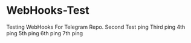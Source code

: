# WebHooks-Test
Testing WebHooks For Telegram Repo.
Second Test ping
Third ping
4th ping
5th ping
6th ping
7th ping
